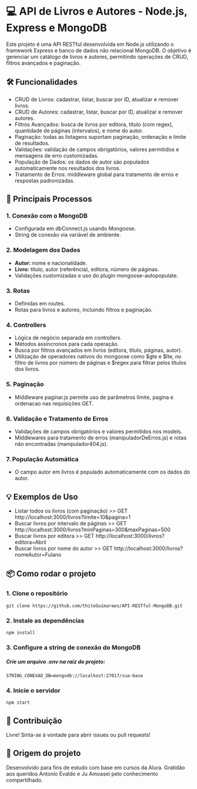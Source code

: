 # :computer: API de Livros e Autores - Node.js, Express e MongoDB
Este projeto é uma API RESTful desenvolvida em Node.js utilizando o framework Express e banco de dados não relacional MongoDB. O objetivo é gerenciar um catálogo de livros e autores, permitindo operações de CRUD, filtros avançados e paginação.

## :hammer_and_wrench: Funcionalidades
- CRUD de Livros: cadastrar, listar, buscar por ID, atualizar e remover livros.
- CRUD de Autores: cadastrar, listar, buscar por ID, atualizar e remover autores.
- Filtros Avançados: busca de livros por editora, título (com regex), quantidade de páginas (intervalos), e nome do autor.
- Paginação: todas as listagens suportam paginação, ordenação e limite de resultados.
- Validações: validação de campos obrigatórios, valores permitidos e mensagens de erro customizadas.
- População de Dados: os dados de autor são populados automaticamente nos resultados dos livros.
- Tratamento de Erros: middleware global para tratamento de erros e respostas padronizadas.

## :rocket: Principais Processos
### 1. Conexão com o MongoDB
- Configurada em dbConnect.js usando Mongoose.
- String de conexão via variável de ambiente.
### 2. Modelagem dos Dados
- **Autor:** nome e nacionalidade.
- **Livro:** título, autor (referência), editora, número de páginas.
- Validações customizadas e uso do plugin mongoose-autopopulate.
### 3. Rotas
- Definidas em routes.
- Rotas para livros e autores, incluindo filtros e paginação.
### 4. Controllers
- Lógica de negócio separada em controllers.
- Métodos assíncronos para cada operação.
- Busca por filtros avançados em livros (editora, título, páginas, autor).
- Utilização de operadores nativos do mongoose como $gte e $lte, no filtro de livros por número de páginas e $regex para filtrar pelos títulos dos livros.
### 5. Paginação
- Middleware paginar.js permite uso de parâmetros limite, pagina e ordenacao nas requisições GET.
### 6. Validação e Tratamento de Erros
- Validações de campos obrigatórios e valores permitidos nos models.
- Middlewares para tratamento de erros (manipuladorDeErros.js) e rotas não encontradas (manipulador404.js).
### 7. População Automática
- O campo autor em livros é populado automaticamente com os dados do autor.

## :bulb: Exemplos de Uso
- Listar todos os livros (com paginação) >> GET http://localhost:3000/livros?limite=10&pagina=1
- Buscar livros por intervalo de páginas >> GET http://localhost:3000/livros?minPaginas=300&maxPaginas=500
- Buscar livros por editora >> GET http://localhost:3000/livros?editora=Abril
- Buscar livros por nome do autor >> GET http://localhost:3000/livros?nomeAutor=Fulano

## :package: Como rodar o projeto
### 1. Clone o repositório
```
git clone https://github.com/thitoGuimaraes/API-RESTful-MongoDB.git
```
### 2. Instale as dependências
```
npm install
```
### 3. Configure a string de conexão do MongoDB
##### Crie um arquivo .env na raiz do projeto: 
```
STRING_CONEXAO_DB=mongodb://localhost:27017/sua-base
```
### 4. Inicie o servidor
```
npm start
```

## :memo: Contribuição
Livre! Sinta-se à vontade para abrir issues ou pull requests!

## :star2: Origem do projeto
Desenvolvido para fins de estudo com base em cursos da Alura. Gratidão aos queridos Antonio Evaldo e Ju Amoasei pelo conhecimento compartilhado.




